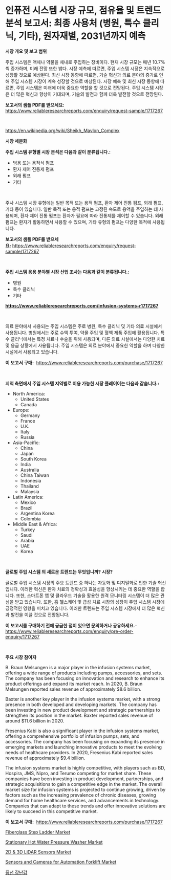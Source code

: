 <p><h1>인퓨전 시스템 시장 규모, 점유율 및 트렌드 분석 보고서: 최종 사용처 (병원, 특수 클리닉, 기타), 원자재별, 2031년까지 예측</h1></p><p><strong>시장 개요 및 보고 범위</strong></p>
<p><p>주입 시스템은 액체나 약물을 체내로 주입하는 장비이다. 현재 시장 규모는 매년 10.7%씩 증가하며, 미래 전망 또한 밝다. 시장 예측에 따르면, 주입 시스템 시장은 지속적으로 성장할 것으로 예상된다. 최신 시장 동향에 따르면, 기술 혁신과 의료 분야의 증가로 인해 주입 시스템 시장이 계속 성장할 것으로 예상된다. 시장 예측 및 최신 시장 동향에 따르면, 주입 시스템은 미래에 더욱 중요한 역할을 할 것으로 전망된다. 주입 시스템 시장은 더 많은 혁신과 향상이 기대되며, 기술의 발전과 함께 더욱 발전할 것으로 전망된다.</p></p>
<p><strong>보고서의 샘플 PDF를 받으세요:</strong> <a href="https://www.reliableresearchreports.com/enquiry/request-sample/1717267">https://www.reliableresearchreports.com/enquiry/request-sample/1717267</a></p>
<p>&nbsp;</p>
<p><a href="https://en.wikipedia.org/wiki/Sheikh_Mavlon_Complex">https://en.wikipedia.org/wiki/Sheikh_Mavlon_Complex</a></p>
<p><strong>시장 세분화</strong></p>
<p><strong>주입 시스템 유형별 시장 분석은 다음과 같이 분류됩니다.:</strong></p>
<p><ul><li>범용 또는 용적식 펌프</li><li>환자 제어 진통제 펌프</li><li>외래 펌프</li><li>기타</li></ul></p>
<p>&nbsp;</p>
<p><p>주사 시스템 시장 유형에는 일반 목적 또는 용적 펌프, 환자 제어 진통 펌프, 외래 펌프, 기타 등이 있습니다. 일반 목적 또는 용적 펌프는 고정된 속도로 용액을 주입하는 데 사용되며, 환자 제어 진통 펌프는 환자가 필요에 따라 진통제를 제어할 수 있습니다. 외래 펌프는 환자가 활동하면서 사용할 수 있으며, 기타 유형의 펌프는 다양한 목적에 사용됩니다.</p></p>
<p><strong>보고서의 샘플 PDF를 받으세요:</strong>&nbsp;<a href="https://www.reliableresearchreports.com/enquiry/request-sample/1717267">https://www.reliableresearchreports.com/enquiry/request-sample/1717267</a></p>
<p>&nbsp;</p>
<p><strong> 주입 시스템 응용 분야별 시장 산업 조사는 다음과 같이 분류됩니다.:</strong></p>
<p><ul><li>병원</li><li>특수 클리닉</li><li>기타</li></ul></p>
<p><strong><a href="https://www.reliableresearchreports.com/infusion-systems-r1717267">https://www.reliableresearchreports.com/infusion-systems-r1717267</a></strong></p>
<p>&nbsp;</p>
<p><p>의료 분야에서 사용되는 주입 시스템은 주로 병원, 특수 클리닉 및 기타 의료 시설에서 사용됩니다. 병원에서는 주로 수액 투여, 약물 주입 및 혈액 제품 주입에 활용됩니다. 특수 클리닉에서는 특정 치료나 수술을 위해 사용되며, 다른 의료 시설에서는 다양한 치료 및 응급 상황에서 사용됩니다. 주입 시스템은 의료 분야에서 중요한 역할을 하며 다양한 시설에서 사용되고 있습니다.</p></p>
<p><strong>이 보고서 구매:</strong>&nbsp; <a href="https://www.reliableresearchreports.com/purchase/1717267">https://www.reliableresearchreports.com/purchase/1717267</a></p>
<p>&nbsp;</p>
<p><strong>지역 측면에서 주입 시스템 지역별로 이용 가능한 시장 플레이어는 다음과 같습니다.:</strong></p>
<p><ul>
    <li>
        North America:
        <ul>
            <li>United States</li>
            <li>Canada</li>
        </ul>
    </li>
    <li>
        Europe:
        <ul>
            <li>Germany</li>
            <li>France</li>
            <li>U.K.</li>
            <li>Italy</li>
            <li>Russia</li>
        </ul>
    </li>
    <li>
        Asia-Pacific:
        <ul>
            <li>China</li>
            <li>Japan</li>
            <li>South Korea</li>
            <li>India</li>
            <li>Australia</li>
            <li>China Taiwan</li>
            <li>Indonesia</li>
            <li>Thailand</li>
            <li>Malaysia</li>
        </ul>
    </li>
    <li>
        Latin America:
        <ul>
            <li>Mexico</li>
            <li>Brazil</li>
            <li>Argentina Korea</li>
            <li>Colombia</li>
        </ul>
    </li>
    <li>
        Middle East & Africa:
        <ul>
            <li>Turkey</li>
            <li>Saudi</li>
            <li>Arabia</li>
            <li>UAE</li>
            <li>Korea</li>
        </ul>
    </li>
    </ul></p>
<p>&nbsp;</p>
<p><strong>글로벌 주입 시스템 의 새로운 트렌드는 무엇입니까? 시장?</strong></p>
<p><p>글로벌 주입 시스템 시장의 주요 트렌드 중 하나는 자동화 및 디지털화로 인한 기술 혁신입니다. 이러한 혁신은 환자 치료의 정확성과 효율성을 향상시키는 데 중요한 역할을 합니다. 또한, 스마트폰 앱 및 클라우드 기술을 활용한 원격 모니터링 시스템이 더 많은 관심을 받고 있습니다. 또한, 홈 헬스케어 및 급성 치료 시장의 성장이 주입 시스템 시장에 긍정적인 영향을 미치고 있습니다. 이러한 트렌드는 주입 시스템 시장에서 더 많은 혁신과 발전을 이끌 것으로 전망됩니다.</p></p>
<p><strong>이 보고서를 구매하기 전에 궁금한 점이 있으면 문의하거나 공유하세요.</strong>- <a href="https://www.reliableresearchreports.com/enquiry/pre-order-enquiry/1717267">https://www.reliableresearchreports.com/enquiry/pre-order-enquiry/1717267</a></p>
<p>&nbsp;</p>
<p><strong>주요 시장 참여자</strong></p>
<p><p>B. Braun Melsungen is a major player in the infusion systems market, offering a wide range of products including pumps, accessories, and sets. The company has been focusing on innovation and research to enhance its product offerings and expand its market reach. In 2020, B. Braun Melsungen reported sales revenue of approximately $8.6 billion.</p><p>Baxter is another key player in the infusion systems market, with a strong presence in both developed and developing markets. The company has been investing in new product development and strategic partnerships to strengthen its position in the market. Baxter reported sales revenue of around $11.6 billion in 2020.</p><p>Fresenius Kabi is also a significant player in the infusion systems market, offering a comprehensive portfolio of infusion pumps, sets, and accessories. The company has been focusing on expanding its presence in emerging markets and launching innovative products to meet the evolving needs of healthcare providers. In 2020, Fresenius Kabi reported sales revenue of approximately $9.4 billion.</p><p>The infusion systems market is highly competitive, with players such as BD, Hospira, JMS, Nipro, and Terumo competing for market share. These companies have been investing in product development, partnerships, and strategic acquisitions to gain a competitive edge in the market. The overall market size for infusion systems is projected to continue growing, driven by factors such as the increasing prevalence of chronic diseases, growing demand for home healthcare services, and advancements in technology. Companies that can adapt to these trends and offer innovative solutions are likely to succeed in this competitive market.</p></p>
<p><strong>이 보고서 구매:</strong>&nbsp;&nbsp;<a href="https://www.reliableresearchreports.com/purchase/1717267">https://www.reliableresearchreports.com/purchase/1717267</a></p>
<p><p><a href="https://github.com/gulaimolin/Market-Research-Report-List-5/blob/main/fiberglass-step-ladder-market.md">Fiberglass Step Ladder Market</a></p><p><a href="https://github.com/RoccoManning/Market-Research-Report-List-6/blob/main/stationary-hot-water-pressure-washer-market.md">Stationary Hot Water Pressure Washer Market</a></p><p><a href="https://www.linkedin.com/pulse/2d-3d-lidar-sensors-market-forecast-global-trends-analysis-dshac">2D & 3D LiDAR Sensors Market</a></p><p><a href="https://medium.com/@thadnader_5170/sensors-and-cameras-for-automation-forklift-market-global-market-insights-and-sales-trends-2024-6134d45988fa">Sensors and Cameras for Automation Forklift Market</a></p><p><a href="https://github.com/mithunmistry2258/Market-Research-Report-List-2/blob/main/113995651155.md">풍선 장난감</a></p></p>